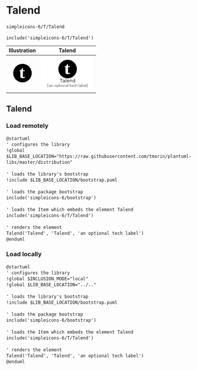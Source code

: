 # Talend


```text
simpleicons-6/T/Talend
```

```text
include('simpleicons-6/T/Talend')
```



| Illustration | Talend |
| :---: | :---: |
| ![illustration for Illustration](../../simpleicons-6/T/Talend.png) | ![illustration for Talend](../../simpleicons-6/T/Talend.Local.png) |




## Talend

### Load remotely
```plantuml
@startuml
' configures the library
!global $LIB_BASE_LOCATION="https://raw.githubusercontent.com/tmorin/plantuml-libs/master/distribution"

' loads the library's bootstrap
!include $LIB_BASE_LOCATION/bootstrap.puml

' loads the package bootstrap
include('simpleicons-6/bootstrap')

' loads the Item which embeds the element Talend
include('simpleicons-6/T/Talend')

' renders the element
Talend('Talend', 'Talend', 'an optional tech label')
@enduml
```

### Load locally
```plantuml
@startuml
' configures the library
!global $INCLUSION_MODE="local"
!global $LIB_BASE_LOCATION="../.."

' loads the library's bootstrap
!include $LIB_BASE_LOCATION/bootstrap.puml

' loads the package bootstrap
include('simpleicons-6/bootstrap')

' loads the Item which embeds the element Talend
include('simpleicons-6/T/Talend')

' renders the element
Talend('Talend', 'Talend', 'an optional tech label')
@enduml
```

